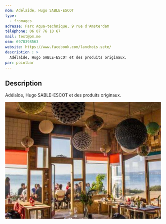 ```yaml
---
nom: Adélaîde, Hugo SABLE-ESCOT
type: 
  - fromages
adresse: Parc Aqua-technique, 9 rue d'Amsterdam
téléphone: 06 07 76 10 67
mail: test@pm.me
osm: 6970398563
website: https://www.facebook.com/lanchois.sete/
description : >
  Adélaîde, Hugo SABLE-ESCOT et des produits originaux. 
par: pointbar
---
```


## Description

Adélaîde, Hugo SABLE-ESCOT et des produits originaux.

![Chez Lanchois](./media/chez-lanchois.jpg)
